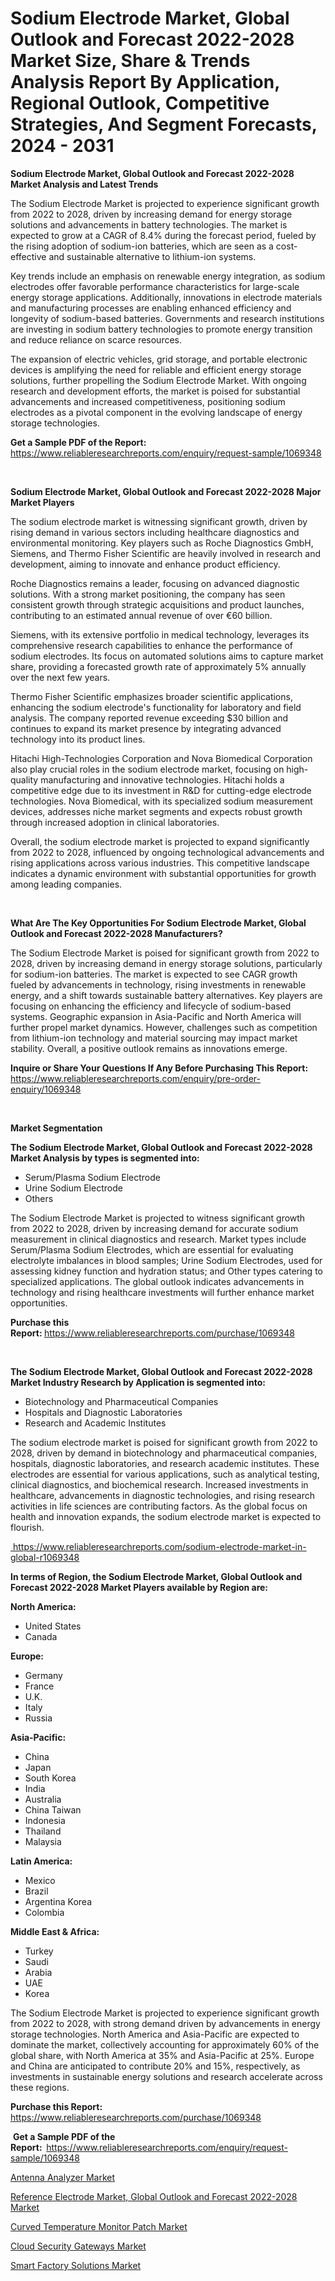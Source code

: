 <p><h1>Sodium Electrode Market, Global Outlook and Forecast 2022-2028 Market Size, Share & Trends Analysis Report By Application, Regional Outlook, Competitive Strategies, And Segment Forecasts, 2024 - 2031</h1></p><p><strong>Sodium Electrode Market, Global Outlook and Forecast 2022-2028 Market Analysis and Latest Trends</strong></p>
<p><p>The Sodium Electrode Market is projected to experience significant growth from 2022 to 2028, driven by increasing demand for energy storage solutions and advancements in battery technologies. The market is expected to grow at a CAGR of 8.4% during the forecast period, fueled by the rising adoption of sodium-ion batteries, which are seen as a cost-effective and sustainable alternative to lithium-ion systems. </p><p>Key trends include an emphasis on renewable energy integration, as sodium electrodes offer favorable performance characteristics for large-scale energy storage applications. Additionally, innovations in electrode materials and manufacturing processes are enabling enhanced efficiency and longevity of sodium-based batteries. Governments and research institutions are investing in sodium battery technologies to promote energy transition and reduce reliance on scarce resources.</p><p>The expansion of electric vehicles, grid storage, and portable electronic devices is amplifying the need for reliable and efficient energy storage solutions, further propelling the Sodium Electrode Market. With ongoing research and development efforts, the market is poised for substantial advancements and increased competitiveness, positioning sodium electrodes as a pivotal component in the evolving landscape of energy storage technologies.</p></p>
<p><strong>Get a Sample PDF of the Report:&nbsp;</strong> <a href="https://www.reliableresearchreports.com/enquiry/request-sample/1069348">https://www.reliableresearchreports.com/enquiry/request-sample/1069348</a></p>
<p>&nbsp;</p>
<p><strong>Sodium Electrode Market, Global Outlook and Forecast 2022-2028 Major Market Players</strong></p>
<p><p>The sodium electrode market is witnessing significant growth, driven by rising demand in various sectors including healthcare diagnostics and environmental monitoring. Key players such as Roche Diagnostics GmbH, Siemens, and Thermo Fisher Scientific are heavily involved in research and development, aiming to innovate and enhance product efficiency. </p><p>Roche Diagnostics remains a leader, focusing on advanced diagnostic solutions. With a strong market positioning, the company has seen consistent growth through strategic acquisitions and product launches, contributing to an estimated annual revenue of over €60 billion.</p><p>Siemens, with its extensive portfolio in medical technology, leverages its comprehensive research capabilities to enhance the performance of sodium electrodes. Its focus on automated solutions aims to capture market share, providing a forecasted growth rate of approximately 5% annually over the next few years.</p><p>Thermo Fisher Scientific emphasizes broader scientific applications, enhancing the sodium electrode's functionality for laboratory and field analysis. The company reported revenue exceeding $30 billion and continues to expand its market presence by integrating advanced technology into its product lines.</p><p>Hitachi High-Technologies Corporation and Nova Biomedical Corporation also play crucial roles in the sodium electrode market, focusing on high-quality manufacturing and innovative technologies. Hitachi holds a competitive edge due to its investment in R&D for cutting-edge electrode technologies. Nova Biomedical, with its specialized sodium measurement devices, addresses niche market segments and expects robust growth through increased adoption in clinical laboratories.</p><p>Overall, the sodium electrode market is projected to expand significantly from 2022 to 2028, influenced by ongoing technological advancements and rising applications across various industries. This competitive landscape indicates a dynamic environment with substantial opportunities for growth among leading companies.</p></p>
<p>&nbsp;</p>
<p><strong>What Are The Key Opportunities For Sodium Electrode Market, Global Outlook and Forecast 2022-2028 Manufacturers?</strong></p>
<p><p>The Sodium Electrode Market is poised for significant growth from 2022 to 2028, driven by increasing demand in energy storage solutions, particularly for sodium-ion batteries. The market is expected to see CAGR growth fueled by advancements in technology, rising investments in renewable energy, and a shift towards sustainable battery alternatives. Key players are focusing on enhancing the efficiency and lifecycle of sodium-based systems. Geographic expansion in Asia-Pacific and North America will further propel market dynamics. However, challenges such as competition from lithium-ion technology and material sourcing may impact market stability. Overall, a positive outlook remains as innovations emerge.</p></p>
<p><strong>Inquire or Share Your Questions If Any Before Purchasing This Report:</strong> <a href="https://www.reliableresearchreports.com/enquiry/pre-order-enquiry/1069348">https://www.reliableresearchreports.com/enquiry/pre-order-enquiry/1069348</a></p>
<p>&nbsp;</p>
<p><strong>Market Segmentation</strong></p>
<p><strong>The Sodium Electrode Market, Global Outlook and Forecast 2022-2028 Market Analysis by types is segmented into:</strong></p>
<p><ul><li>Serum/Plasma Sodium Electrode</li><li>Urine Sodium Electrode</li><li>Others</li></ul></p>
<p><p>The Sodium Electrode Market is projected to witness significant growth from 2022 to 2028, driven by increasing demand for accurate sodium measurement in clinical diagnostics and research. Market types include Serum/Plasma Sodium Electrodes, which are essential for evaluating electrolyte imbalances in blood samples; Urine Sodium Electrodes, used for assessing kidney function and hydration status; and Other types catering to specialized applications. The global outlook indicates advancements in technology and rising healthcare investments will further enhance market opportunities.</p></p>
<p><strong>Purchase this Report:&nbsp;</strong><a href="https://www.reliableresearchreports.com/purchase/1069348">https://www.reliableresearchreports.com/purchase/1069348</a></p>
<p>&nbsp;</p>
<p><strong>The Sodium Electrode Market, Global Outlook and Forecast 2022-2028 Market Industry Research by Application is segmented into:</strong></p>
<p><ul><li>Biotechnology and Pharmaceutical Companies</li><li>Hospitals and Diagnostic Laboratories</li><li>Research and Academic Institutes</li></ul></p>
<p><p>The sodium electrode market is poised for significant growth from 2022 to 2028, driven by demand in biotechnology and pharmaceutical companies, hospitals, diagnostic laboratories, and research academic institutes. These electrodes are essential for various applications, such as analytical testing, clinical diagnostics, and biochemical research. Increased investments in healthcare, advancements in diagnostic technologies, and rising research activities in life sciences are contributing factors. As the global focus on health and innovation expands, the sodium electrode market is expected to flourish.</p></p>
<p><a href="https://www.reliableresearchreports.com/sodium-electrode-market-in-global-r1069348">&nbsp;https://www.reliableresearchreports.com/sodium-electrode-market-in-global-r1069348</a></p>
<p><strong>In terms of Region, the Sodium Electrode Market, Global Outlook and Forecast 2022-2028 Market Players available by Region are:</strong></p>
<p>
    <p> <strong> North America: </strong>
        <ul>
            <li>United States</li>
            <li>Canada</li>
        </ul>
        </p> 
    <p> <strong> Europe: </strong>
        <ul>
            <li>Germany</li>
            <li>France</li>
            <li>U.K.</li>
            <li>Italy</li>
            <li>Russia</li>
        </ul>
        </p> 
    <p> <strong> Asia-Pacific: </strong>
        <ul>
            <li>China</li>
            <li>Japan</li>
            <li>South Korea</li>
            <li>India</li>
            <li>Australia</li>
            <li>China Taiwan</li>
            <li>Indonesia</li>
            <li>Thailand</li>
            <li>Malaysia</li>
        </ul>
        </p> 
    <p> <strong> Latin America: </strong>
        <ul>
            <li>Mexico</li>
            <li>Brazil</li>
            <li>Argentina Korea</li>
            <li>Colombia</li>
        </ul>
        </p> 
    <p> <strong> Middle East & Africa: </strong>
        <ul>
            <li>Turkey</li>
            <li>Saudi</li>
            <li>Arabia</li>
            <li>UAE</li>
            <li>Korea</li>
        </ul>
    </p>
    </p>
<p><p>The Sodium Electrode Market is projected to experience significant growth from 2022 to 2028, with strong demand driven by advancements in energy storage technologies. North America and Asia-Pacific are expected to dominate the market, collectively accounting for approximately 60% of the global share, with North America at 35% and Asia-Pacific at 25%. Europe and China are anticipated to contribute 20% and 15%, respectively, as investments in sustainable energy solutions and research accelerate across these regions.</p></p>
<p><strong>Purchase this Report: </strong><a href="https://www.reliableresearchreports.com/purchase/1069348">https://www.reliableresearchreports.com/purchase/1069348</a></p>
<p>&nbsp;<strong>Get a Sample PDF of the Report:&nbsp;&nbsp;</strong><a href="https://www.reliableresearchreports.com/enquiry/request-sample/1069348">https://www.reliableresearchreports.com/enquiry/request-sample/1069348</a></p>
<p><strong></strong></p>
<p><p><a href="https://medium.com/@alyciaebert/antenna-analyzer-market-essentials-key-market-players-demand-drivers-and-roi-potential-9571b9038cdc">Antenna Analyzer Market</a></p><p><a href="https://github.com/nathandecarvalho/Market-Research-Report-List-5/blob/main/reference-electrode-market-global-outlook-and-forecast-2022-2028-market.md">Reference Electrode Market, Global Outlook and Forecast 2022-2028 Market</a></p><p><a href="https://medium.com/@bradleyills65767/emerging-opportunities-and-challenges-in-the-global-curved-temperature-monitor-patch-market-2024-d33b84a433d0">Curved Temperature Monitor Patch Market</a></p><p><a href="https://www.linkedin.com/pulse/insights-cloud-security-gateways-industry-market-financial-p9s5e?trackingId=vj1ubt3OQZqas%2BOkFLzD4g%3D%3D">Cloud Security Gateways Market</a></p><p><a href="https://www.linkedin.com/pulse/pioneering-growth-analyzing-global-smart-factory-solutions-rhpqe?trackingId=%2B82BfP%2BLStyRP5oUoAtbkg%3D%3D">Smart Factory Solutions Market</a></p></p>
